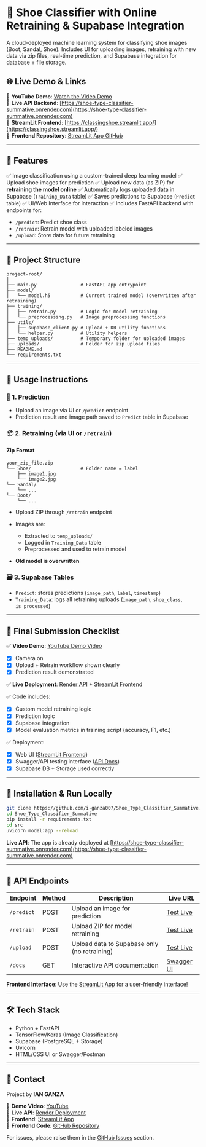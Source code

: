# 👟 Shoe Classifier with Online Retraining & Supabase Integration

A cloud-deployed machine learning system for classifying shoe images (Boot, Sandal, Shoe). Includes UI for uploading images, retraining with new data via zip files, real-time prediction, and Supabase integration for database + file storage.

## 🌐 **Live Demo & Links**

🎥 **YouTube Demo**: [Watch the Video Demo](https://youtu.be/ahVeuyan_wo)  
🚀 **Live API Backend**: [https://shoe-type-classifier-summative.onrender.com](https://shoe-type-classifier-summative.onrender.com)  
🎨 **StreamLit Frontend**: [https://classingshoe.streamlit.app/](https://classingshoe.streamlit.app/)  
📱 **Frontend Repository**: [StreamLit App GitHub](https://github.com/i-ganza007/StreamLit_App)

---

## 🔧 Features

✅ Image classification using a custom-trained deep learning model
✅ Upload shoe images for prediction
✅ Upload new data (as ZIP) for **retraining the model online**
✅ Automatically logs uploaded data in Supabase (`Training_Data` table)
✅ Saves predictions to Supabase (`Predict` table)
✅ UI/Web Interface for interaction
✅ Includes FastAPI backend with endpoints for:

* `/predict`: Predict shoe class
* `/retrain`: Retrain model with uploaded labeled images
* `/upload`: Store data for future retraining

---

## 📁 Project Structure

```
project-root/
│
├── main.py                # FastAPI app entrypoint
├── model/
│   └── model.h5           # Current trained model (overwritten after retraining)
├── training/
│   ├── retrain.py         # Logic for model retraining
│   └── preprocessing.py   # Image preprocessing functions
├── utils/
│   ├── supabase_client.py # Upload + DB utility functions
│   └── helper.py          # Utility helpers
├── temp_uploads/          # Temporary folder for uploaded images
├── uploads/               # Folder for zip upload files
├── README.md
└── requirements.txt
```

---

## 🦪 Usage Instructions

### 🔮 1. Prediction

* Upload an image via UI or `/predict` endpoint
* Prediction result and image path saved to `Predict` table in Supabase

### 📦 2. Retraining (via UI or `/retrain`)

#### Zip Format

```
your_zip_file.zip
└── Shoe/                  # Folder name = label
    ├── image1.jpg
    └── image2.jpg
└── Sandal/
    └── ...
└── Boot/
    └── ...
```

* Upload ZIP through `/retrain` endpoint
* Images are:

  * Extracted to `temp_uploads/`
  * Logged in `Training_Data` table
  * Preprocessed and used to retrain model
* **Old model is overwritten**

### 🗃️ 3. Supabase Tables

* `Predict`: stores predictions (`image_path`, `label`, `timestamp`)
* `Training_Data`: logs all retraining uploads (`image_path`, `shoe_class`, `is_processed`)

---

## 🎥 Final Submission Checklist

✅ **Video Demo**: [YouTube Demo Video](https://youtu.be/ahVeuyan_wo)

* [x] Camera on
* [x] Upload + Retrain workflow shown clearly
* [x] Prediction result demonstrated

✅ **Live Deployment**: [Render API](https://shoe-type-classifier-summative.onrender.com) + [StreamLit Frontend](https://classingshoe.streamlit.app/)

✅ Code includes:

* [x] Custom model retraining logic
* [x] Prediction logic
* [x] Supabase integration
* [x] Model evaluation metrics in training script (accuracy, F1, etc.)

✅ Deployment:

* [x] Web UI ([StreamLit Frontend](https://classingshoe.streamlit.app/))
* [x] Swagger/API testing interface ([API Docs](https://shoe-type-classifier-summative.onrender.com/docs))
* [x] Supabase DB + Storage used correctly

---

## 🚀 Installation & Run Locally

```bash
git clone https://github.com/i-ganza007/Shoe_Type_Classifier_Summative.git
cd Shoe_Type_Classifier_Summative
pip install -r requirements.txt
cd src
uvicorn model:app --reload
```

**Live API**: The app is already deployed at [https://shoe-type-classifier-summative.onrender.com](https://shoe-type-classifier-summative.onrender.com)

---

## 🥺 API Endpoints

| Endpoint   | Method | Description                                  | Live URL |
| ---------- | ------ | -------------------------------------------- | -------- |
| `/predict` | POST   | Upload an image for prediction               | [Test Live](https://shoe-type-classifier-summative.onrender.com/predict) |
| `/retrain` | POST   | Upload ZIP for model retraining              | [Test Live](https://shoe-type-classifier-summative.onrender.com/retrain) |
| `/upload`  | POST   | Upload data to Supabase only (no retraining) | [Test Live](https://shoe-type-classifier-summative.onrender.com/upload) |
| `/docs`    | GET    | Interactive API documentation                | [Swagger UI](https://shoe-type-classifier-summative.onrender.com/docs) |

**Frontend Interface**: Use the [StreamLit App](https://classingshoe.streamlit.app/) for a user-friendly interface!

---

## 🛠 Tech Stack

* Python + FastAPI
* TensorFlow/Keras (Image Classification)
* Supabase (PostgreSQL + Storage)
* Uvicorn
* HTML/CSS UI or Swagger/Postman

---

## 📧 Contact

Project by **IAN GANZA**

🎥 **Demo Video**: [YouTube](https://youtu.be/ahVeuyan_wo)  
🚀 **Live API**: [Render Deployment](https://shoe-type-classifier-summative.onrender.com)  
🎨 **Frontend**: [StreamLit App](https://classingshoe.streamlit.app/)  
📱 **Frontend Code**: [GitHub Repository](https://github.com/i-ganza007/StreamLit_App)  

For issues, please raise them in the [GitHub Issues](https://github.com/i-ganza007/Shoe_Type_Classifier_Summative/issues) section.
